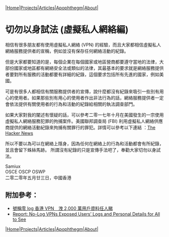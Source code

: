 |[Home](/README.md)|[Projects](/projects.md)|[Articles](/articles.md)|[Apophthegm](/apophthegm.md)|[About](/about.md)|

# 切勿以身試法 (虛擬私人網絡編)

相信有很多朋友都有使用虛擬私人網絡 (VPN) 的經驗，而且大家都相信虛擬私人網絡服務提供者的宣稱，例如並沒有保存任何網絡活動的紀錄。

但是大家都要知道的是，每個企業在每個國家或地區營商都要遵守當地的法律，大部份國家或地區都有網絡安全法或類似的法律，其最基本的要求就是網絡服務提供者要對所有服務的活動都要有詳細的紀錄，這個要求包括所有先進的國家，例如美國。

可是有很多人都相信有關服務提供者的宣傳，說什麼都沒有紀錄來吸引一些別有用心的使用者。如果那些別有用心的使用者作出非法行為的話，網絡服務提供者一定會依法提供有關使用者的行為和活動的紀錄給相關的執法調查部門。

如果大家對我的闡述有懷疑的話，可以參考二零一七年十月在美國發生的一宗使用虛擬私人網絡服務犯罪的拘捕案件。美國聯邦調查局 (FBI) 利用虛擬私人網絡供應商提供的網絡活動紀錄來拘捕有關罪行的罪犯。詳情可以參考以下連結 ：[The Hacker News](https://thehackernews.com/2017/10/no-logs-vpn-service-security_8.html)

所以不要以為可以在網絡上隱身，因為任何在網絡上的行為和活動都會有所紀錄，並且會留下蛛絲馬跡。 所謂沒有紀錄的只是宣傳手法吧了，奉勸大家切勿以身試法。

Samiux  
OSCE  OSCP  OSWP  
二零二零年五月廿三日，中國香港  


## 附加參考：  

- [號稱零 log 香港 VPN　洩 2,000 萬用戶資料任人睇](https://www.pcmarket.com.hk/%e8%99%9f%e7%a8%b1%e9%9b%b6log%e9%a6%99%e6%b8%afvpn-%e6%b4%a92000%e8%90%ac%e7%94%a8%e6%88%b6%e8%b3%87%e6%96%99%e4%bb%bb%e4%ba%ba%e7%9d%87/)
- [Report: No-Log VPNs Exposed Users’ Logs and Personal Details for All to See](https://www.vpnmentor.com/blog/report-free-vpns-leak/)


|[Home](/README.md)|[Projects](/projects.md)|[Articles](/articles.md)|[Apophthegm](/apophthegm.md)|[About](/about.md)|
